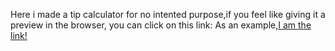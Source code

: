 Here i made a tip calculator for no intented purpose,if you feel like giving it a preview in the browser, you can click on this link: As an example,<a href="http://htmlpreview.github.io/?https://github.com/Duduoop/Tip-calculator/blob/main/index.html">I am the link!</a>

